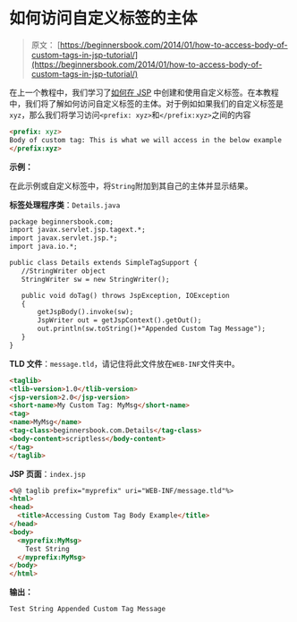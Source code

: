 # 如何访问自定义标签的主体

> 原文： [https://beginnersbook.com/2014/01/how-to-access-body-of-custom-tags-in-jsp-tutorial/](https://beginnersbook.com/2014/01/how-to-access-body-of-custom-tags-in-jsp-tutorial/)

在上一个教程中，我们学习了[如何在 JSP](https://beginnersbook.com/2014/01/jsp-custom-tags-with-example-jsp-tutorial/) 中创建和使用自定义标签。在本教程中，我们将了解如何访问自定义标签的主体。对于例如如果我们的自定义标签是`xyz`，那么我们将学习访问`<prefix: xyz>`和`</prefix:xyz>`之间的内容

```html
<prefix: xyz>
Body of custom tag: This is what we will access in the below example
</prefix:xyz>
```

**示例：**

在此示例或自定义标签中，将`String`附加到其自己的主体并显示结果。

**标签处理程序类**：`Details.java`

```html
package beginnersbook.com;
import javax.servlet.jsp.tagext.*;
import javax.servlet.jsp.*;
import java.io.*;

public class Details extends SimpleTagSupport {
   //StringWriter object
   StringWriter sw = new StringWriter();

   public void doTag() throws JspException, IOException
   {
       getJspBody().invoke(sw);
       JspWriter out = getJspContext().getOut();
       out.println(sw.toString()+"Appended Custom Tag Message");
   }
}
```

**TLD 文件**：`message.tld`，请记住将此文件放在`WEB-INF`文件夹中。

```html
<taglib>
<tlib-version>1.0</tlib-version>
<jsp-version>2.0</jsp-version>
<short-name>My Custom Tag: MyMsg</short-name>
<tag>
<name>MyMsg</name>
<tag-class>beginnersbook.com.Details</tag-class>
<body-content>scriptless</body-content>
</tag>
</taglib>
```

**JSP 页面**：`index.jsp`

```html
<%@ taglib prefix="myprefix" uri="WEB-INF/message.tld"%>
<html>
<head>
  <title>Accessing Custom Tag Body Example</title>
</head>
<body>
  <myprefix:MyMsg>
    Test String
  </myprefix:MyMsg>
</body>
</html>
```

**输出：**

```html
Test String Appended Custom Tag Message
```